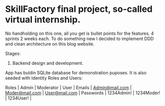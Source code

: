 # SkillFactory final project, so-called virtual internship.
No handholding on this one, all you get is bullet points for the features.
4 sprints 2 weeks each.
To do something new I decided to implement DDD and clean architecture on this blog website.

Stages:
1. Backend design and development.

App has buldin SQLite database for demonstration puposes. It is also seeded with Identity Roles and Users:

Roles      | Admin          | Moderator      | User          |
Emails     | Admin@mail.com | Moder@mail.com | User@mail.com |
Passwords  | 1234Admin!     | 1234Moder!     | 1234User!     |

